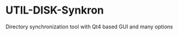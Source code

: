 UTIL-DISK-Synkron
=================

Directory synchronization tool with Qt4 based GUI and many options 
